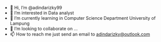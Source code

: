 - 👋 Hi, I’m @adindarizky99
- 👀 I’m interested in Data analyst
- 🌱 I’m currently learning in Computer Science Department University of Lampung
- 💞️ I’m looking to collaborate on ...
- 📫 How to reach me just send an email to adindarizky@outlook.com

<!---
adindarizky99/adindarizky99 is a ✨ special ✨ repository because its `README.md` (this file) appears on your GitHub profile.
You can click the Preview link to take a look at your changes.
--->
